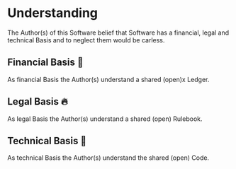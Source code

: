 # Understanding
The Author(s) of this Software belief that Software has a financial, legal and technical Basis and to neglect them would be carless.

## Financial Basis 🌊
As financial Basis the Author(s) understand a shared (open)x Ledger.

## Legal Basis 🔥
As legal Basis the Author(s) understand a shared (open) Rulebook.

## Technical Basis 🌳
As technical Basis the Author(s) understand the shared (open) Code.
